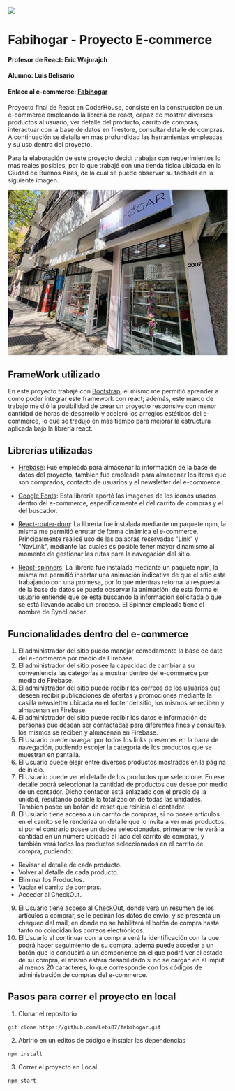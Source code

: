 ![](public/fabihogar.gif)

# Fabihogar - Proyecto E-commerce 

#### Profesor de React: **Eric Wajnrajch**
#### Alumno: **Luis Belisario**
#### Enlace al e-commerce: [Fabihogar](https://fabihogar.netlify.app/)

Proyecto final de React en CoderHouse, consiste en la construcción de un e-commerce empleando la librería de react, capaz de mostrar diversos productos al usuario, ver detalle del producto, carrito de compras, interactuar con la base de datos en firestore, consultar detalle de compras. A continuación se detalla en mas profundidad las herramientas empleadas y su uso dentro del proyecto. 

Para la elaboración de este proyecto decidí trabajar con requerimientos lo mas reales posibles, por lo que trabajé con una tienda física ubicada en la Ciudad de Buenos Aires, de la cual se puede observar su fachada en la siguiente imagen.

![](src/assets/images/3localFabihogar.jpg)

## FrameWork utilizado

En este proyecto trabajé con [Bootstrap](https://getbootstrap.com/), el mismo me permitió aprender a como poder integrar este framework con react; además, este marco de trabajo me dió la posibilidad de crear un proyecto responsive con menor cantidad de horas de desarrollo y aceleró los arreglos estéticos del e-commerce, lo que se tradujo en mas tiempo para mejorar la estructura aplicada bajo la librería react. 

## Librerías utilizadas

- [Firebase](https://firebase.google.com/?hl=es-419&gclid=Cj0KCQiAsoycBhC6ARIsAPPbeLswEcLbqL4NCvAvpeHVlcq_RBgKhIkv4i8rTanC0AswthND-C98dAoaAtTDEALw_wcB&gclsrc=aw.ds): Fue empleada para almacenar la información de la base de datos del proyecto, tambien fue empleada para almacenar los items que son comprados, contacto de usuarios y el newsletter del e-commerce.

- [Google Fonts](https://fonts.google.com/knowledge): Esta librería aportó las imagenes de los iconos usados dentro del e-commerce, especificamente el del carrito de compras y el del buscador.

- [React-router-dom](https://reactrouter.com/en/main): La librería fue instalada mediante un paquete npm, la misma me permitió enrutar de forma dinámica el e-commerce. Principalmente realicé uso de las palabras reservadas "Link" y "NavLink", mediante las cuales es posible tener mayor dinamismo al momento de gestionar las rutas para la navegación del sitio.

- [React-spinners](https://www.npmjs.com/package/react-spinners): La librería fue instalada mediante un paquete npm, la misma me permitió insertar una animación indicativa de que el sítio esta trabajando con una promesa, por lo que mientras retorna la respuesta de la base de datos se puede observar la animación, de esta forma el usuario entiende que se está buscando la información solicitada o que se está llevando acabo un proceso. El Spinner empleado tiene el nombre de SyncLoader.

## Funcionalidades dentro del e-commerce

1. El administrador del sitio puedo manejar comodamente la base de dato del e-commerce por medio de Firebase.
2. El administrador del sitio posee la capacidad de cambiar a su conveniencia las categorías a mostrar dentro del e-commerce por medio de Firebase.
3. El administrador del sitio puede recibir los correos de los usuarios que deseen recibir publicaciones de ofertas y promociones mediante la casilla newsletter ubicada en el footer del sitio, los mismos se reciben y almacenan en Firebase.
4. El administrador del sitio puede recibir los datos e información de personas que desean ser contactadas para diferentes fines y consultas, los mismos se reciben y almacenan en Firebase.
5. El Usuario puede navegar por todos los links presentes en la barra de navegación, pudiendo escojer la categoría de los productos que se muestran en pantalla.
6. El Usuario puede elejir entre diversos productos mostrados en la página de inicio.
7. El Usuario puede ver el detalle de los productos que seleccione. En ese detalle podrá seleccionar la cantidad de productos que desee por medio de un contador. Dicho contador está enlazado con el precio de la unidad, resultando posible la totalización de todas las unidades. Tambien posee un botón de reset que reinicia el contador. 
8. El Usuario tiene acceso a un carrito de compras, si no posee artículos en el carrito se le renderiza un detalle que lo invita a ver mas productos, si por el contrario posee unidades seleccionadas, primeramente verá la cantidad en un número ubicado al lado del carrito de compras, y también verá todos los productos seleccionados en el carrito de compra, pudiendo:
* Revisar el detalle de cada producto.
* Volver al detalle de cada producto.
* Eliminar los Productos.
* Vaciar el carrito de compras.
* Acceder al CheckOut.
9. El Usuario tiene acceso al CheckOut, donde verá un resumen de los artículos a comprar, se le pedirán los datos de envío, y se presenta un chequeo del mail, en donde no se habilitará el botón de compra hasta tanto no coincidan los correos electrónicos.
10. El Usuarío al continuar con la compra verá la identificación con la que podrá hacer seguimiento de su compra, ademá puede acceder a un botón que lo conducirá a un componente en el que podrá ver el estado de su compra, el mismo estará desabilidado si no se cargan en el imput al menos 20 caracteres, lo que corresponde con los códigos de administración de compras del e-commerce.

## Pasos para correr el proyecto en local

1. Clonar el repositorio

```
git clone https://github.com/Lebs87/fabihogar.git
```
2. Abrirlo en un editos de código e instalar las dependencias

```
npm install
```
3. Correr el proyecto en Local
```
npm start
```